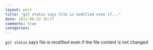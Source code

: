 ```yaml
---
layout: post
title: "git status says file is modified even if..."
date: 2013-06-22 16:27
comments: true
categories: 
---
```


``git status`` says file is modified even if the file content is not changed

